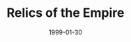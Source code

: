 ---
mission_id: relic
slug: "relics-of-the-empire"
editorsChoice:
title: "Relics of the Empire"
authors: 
    - "John Johnson"
date: 1999-01-30
filename: "/missions/relic.zip"
description: "Ceph Roean, one of the Empire's elite, and an expert in the field of espionage, is sent to the Forest Moon of Endor to search out an abandoned Imperial facility."
cover:
levelReplaced:	SECBASE
difficulty: yes
bm:	yes
fme: no
wax: yes
three_do: yes
voc: yes
gmd: no
vue: no
lfd: yes
base: "New level from scratch" 
editors: "WDFUSE 2.00"

---